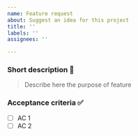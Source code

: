 ```yaml
---
name: Feature request
about: Suggest an idea for this project
title: ''
labels: ''
assignees: ''

---
```


### Short description 📝
> Describe here the purpose of feature
### Acceptance criteria ✅
- [ ] AC 1
- [ ] AC 2
